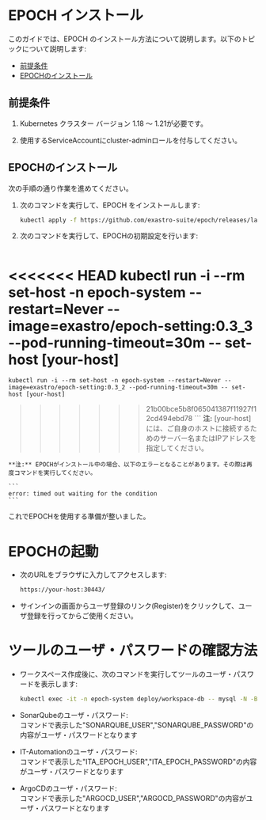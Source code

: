 # EPOCH インストール

このガイドでは、EPOCH のインストール方法について説明します。以下のトピックについて説明します:

* [前提条件](#前提条件)
* [EPOCHのインストール](#epochのインストール)

## 前提条件

1. Kubernetes クラスター バージョン 1.18 ～ 1.21が必要です。

1. 使用するServiceAccountにcluster-adminロールを付与してください。


## EPOCHのインストール

次の手順の通り作業を進めてください。

1. 次のコマンドを実行して、EPOCH をインストールします:

    ```bash
    kubectl apply -f https://github.com/exastro-suite/epoch/releases/latest/download/epoch-install.yaml
    ```

1. 次のコマンドを実行して、EPOCHの初期設定を行います:

    ```bash
<<<<<<< HEAD
    kubectl run -i --rm set-host -n epoch-system --restart=Never --image=exastro/epoch-setting:0.3_3 --pod-running-timeout=30m -- set-host [your-host]
=======
    kubectl run -i --rm set-host -n epoch-system --restart=Never --image=exastro/epoch-setting:0.3_2 --pod-running-timeout=30m -- set-host [your-host]
>>>>>>> 21b00bce5b8f065041387f11927f12cd494ebd78
    ```
    **注:** [your-host]には、ご自身のホストに接続するためのサーバー名またはIPアドレスを指定してください。

    **注:** EPOCHがインストール中の場合、以下のエラーとなることがあります。その際は再度コマンドを実行してください。

    ```
    error: timed out waiting for the condition
    ```

これでEPOCHを使用する準備が整いました。

# EPOCHの起動

- 次のURLをブラウザに入力してアクセスします:

    ```bash
    https://your-host:30443/
    ```

- サインインの画面からユーザ登録のリンク(Register)をクリックして、ユーザ登録を行ってからご使用ください。

# ツールのユーザ・パスワードの確認方法

- ワークスペース作成後に、次のコマンドを実行してツールのユーザ・パスワードを表示します:

    ```bash
    kubectl exec -it -n epoch-system deploy/workspace-db -- mysql -N -B -u root -ppassword workspace_db -e'select info from workspace_access;'
    ```

- SonarQubeのユーザ・パスワード:  
    コマンドで表示した"SONARQUBE_USER","SONARQUBE_PASSWORD"の内容がユーザ・パスワードとなります

- IT-Automationのユーザ・パスワード:  
    コマンドで表示した"ITA_EPOCH_USER","ITA_EPOCH_PASSWORD"の内容がユーザ・パスワードとなります

- ArgoCDのユーザ・パスワード:  
    コマンドで表示した"ARGOCD_USER","ARGOCD_PASSWORD"の内容がユーザ・パスワードとなります
